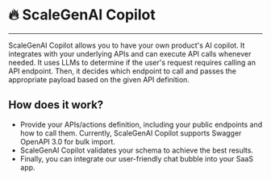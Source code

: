 # 🔥 ScaleGenAI Copilot

---

ScaleGenAI Copilot allows you to have your own product's AI copilot. It integrates with your underlying APIs and can execute API calls whenever needed. It uses LLMs to determine if the user's request requires calling an API endpoint. Then, it decides which endpoint to call and passes the appropriate payload based on the given API definition.

## How does it work?

- Provide your APIs/actions definition, including your public endpoints and how to call them. Currently, ScaleGenAI Copilot supports Swagger OpenAPI 3.0 for bulk import.
- ScaleGenAI Copilot validates your schema to achieve the best results.
- Finally, you can integrate our user-friendly chat bubble into your SaaS app.
